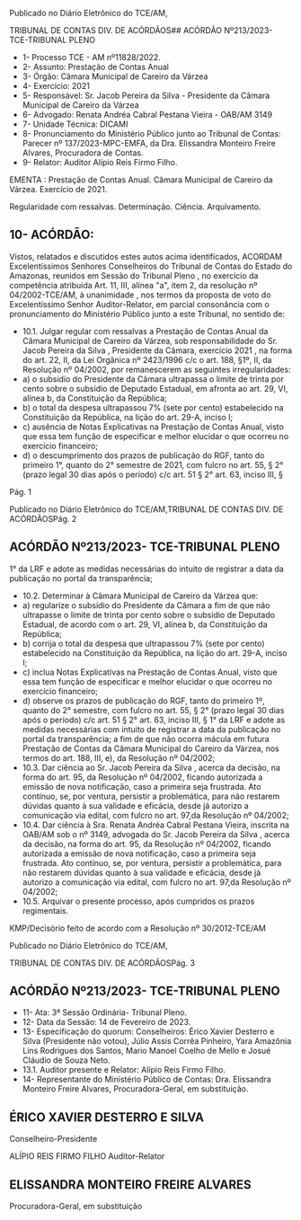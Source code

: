 Publicado  no  Diário  Eletrônico do TCE/AM,

TRIBUNAL DE CONTAS DIV. DE ACÓRDÃOS## ACÓRDÃO Nº213/2023- TCE-TRIBUNAL PLENO

- 1- Processo TCE - AM nº11828/2022.
- 2- Assunto: Prestação de Contas Anual
- 3- Órgão: Câmara Municipal de Careiro da Várzea
- 4- Exercício: 2021
- 5- Responsável: Sr. Jacob Pereira da Silva - Presidente da Câmara Municipal de Careiro da Várzea
- 6- Advogado: Renata Andréa Cabral Pestana Vieira - OAB/AM 3149
- 7- Unidade Técnica: DICAMI
- 8- Pronunciamento  do  Ministério  Público  junto  ao  Tribunal  de  Contas: Parecer  nº 137/2023-MPC-EMFA,  da  Dra.  Elissandra  Monteiro  Freire  Alvares,  Procuradora  de Contas.
- 9- Relator: Auditor Alípio Reis Firmo Filho.

EMENTA : Prestação  de  Contas  Anual. Câmara Municipal de Careiro da Várzea. Exercício de 2021.

Regularidade com ressalvas. Determinação. Ciência. Arquivamento.

## 10-  ACÓRDÃO:

Vistos,  relatados  e  discutidos  estes  autos  acima  identificados, ACORDAM Excelentíssimos Senhores Conselheiros do Tribunal de Contas do Estado do Amazonas, reunidos em Sessão do Tribunal Pleno , no exercício da competência atribuída Art. 11, III, alínea  "a",  item  2,  da  resolução  nº  04/2002-TCE/AM, à  unanimidade ,  nos  termos  da proposta  de  voto  do  Excelentíssimo  Senhor  Auditor-Relator, em  parcial  consonância com o pronunciamento do Ministério Público junto a este Tribunal, no sentido de:

- 10.1. Julgar  regular  com  ressalvas a  Prestação  de  Contas  Anual  da Câmara Municipal de Careiro da Várzea, sob responsabilidade do Sr. Jacob  Pereira  da  Silva ,  Presidente  da  Câmara, exercício  2021 , na forma do art. 22, II, da Lei Orgânica nº 2423/1996 c/c o art. 188, §1º, II, da Resolução nº 04/2002, por remanescerem as seguintes irregularidades:
- a) o subsídio do Presidente da Câmara ultrapassa o limite de trinta por cento sobre o subsídio de Deputado Estadual, em afronta ao art. 29, VI, alínea b, da Constituição da República;
- b) o total da despesa ultrapassou 7% (sete por cento) estabelecido na Constituição da República, na lição do art. 29-A, inciso I;
- c) ausência de Notas Explicativas na Prestação de Contas Anual, visto que essa tem função de especificar e melhor elucidar o que ocorreu no exercício financeiro;
- d) o  descumprimento  dos  prazos  de  publicação  do  RGF,  tanto  do primeiro 1°, quanto do 2° semestre de 2021, com fulcro no art. 55, § 2° (prazo legal 30 dias após o período) c/c art. 51 § 2° art. 63, inciso III, §

Pág. 1

Publicado  no  Diário  Eletrônico do TCE/AM,TRIBUNAL DE CONTAS DIV. DE ACÓRDÃOSPág. 2

## ACÓRDÃO Nº213/2023- TCE-TRIBUNAL PLENO

1° da LRF e adote as medidas necessárias do intuito de registrar a data da publicação no portal da transparência;

- 10.2. Determinar à Câmara Municipal de Careiro da Várzea que:
- a) regularize  o  subsídio  do  Presidente  da  Câmara  a  fim  de  que  não ultrapasse  o  limite  de  trinta  por  cento  sobre  o  subsídio  de  Deputado Estadual,  de  acordo  com  o  art.  29,  VI,  alínea  b,  da  Constituição  da República;
- b) corrija  o  total  da  despesa  que  ultrapassou  7%  (sete  por  cento) estabelecido na Constituição da República, na lição do art. 29-A, inciso I;
- c) inclua  Notas  Explicativas  na  Prestação de Contas Anual, visto que essa  tem  função  de  especificar  e  melhor  elucidar  o  que  ocorreu  no exercício financeiro;
- d) observe  os  prazos  de  publicação  do  RGF,  tanto  do  primeiro  1º, quanto do 2° semestre, com fulcro no art. 55, § 2° (prazo legal 30 dias após o período) c/c art. 51 § 2° art. 63, inciso III, § 1° da LRF e adote as medidas necessárias com intuito de registrar a data da publicação no portal  da  transparência; a  fim  de  que  não  ocorra  mácula  em futura Prestação de Contas da Câmara Municipal do Careiro da Várzea, nos termos do art. 188, III, e), da Resolução nº 04/2002;
- 10.3. Dar ciência ao Sr. Jacob Pereira da Silva , acerca da decisão, na forma do art.  95,  da  Resolução  nº  04/2002, ficando  autorizada  a  emissão  de nova  notificação,  caso  a  primeira  seja  frustrada.  Ato  contínuo,  se,  por ventura,  persistir  a  problemática,  para  não  restarem  dúvidas  quanto  à sua validade e eficácia, desde já autorizo a comunicação via edital, com fulcro no art. 97,da Resolução nº 04/2002;
- 10.4. Dar  ciência à  Sra. Renata  Andréa  Cabral  Pestana  Vieira,  inscrita  na OAB/AM  sob  o  nº  3149,  advogada  do Sr.  Jacob  Pereira  da  Silva , acerca  da  decisão, na  forma  do  art.  95,  da  Resolução  nº  04/2002, ficando autorizada a emissão de nova notificação, caso a primeira seja frustrada.  Ato  contínuo,  se,  por  ventura,  persistir  a  problemática,  para não restarem dúvidas quanto à sua validade e eficácia, desde já autorizo a comunicação  via  edital,  com  fulcro  no  art. 97,da  Resolução  nº 04/2002;
- 10.5. Arquivar o presente processo, após cumpridos os prazos regimentais.

KMP/Decisório feito de acordo com a Resolução nº 30/2012-TCE/AM

Publicado  no  Diário  Eletrônico do TCE/AM,

TRIBUNAL DE CONTAS DIV. DE ACÓRDÃOSPág. 3

## ACÓRDÃO Nº213/2023- TCE-TRIBUNAL PLENO

- 11-  Ata: 3ª Sessão Ordinária- Tribunal Pleno.
- 12-  Data da Sessão: 14 de Fevereiro de 2023.
- 13-  Especificação do quorum: Conselheiros: Érico Xavier Desterro e Silva (Presidente não votou),  Júlio  Assis  Corrêa  Pinheiro,  Yara  Amazônia  Lins  Rodrigues  dos  Santos, Mario Manoel Coelho de Mello e Josué Cláudio de Souza Neto.
- 13.1. Auditor presente e Relator: Alípio Reis Firmo Filho.
- 14-  Representante do Ministério Público de Contas: Dra.  Elissandra  Monteiro  Freire Alvares, Procuradora-Geral, em substituição.

## ÉRICO XAVIER DESTERRO E SILVA

Conselheiro-Presidente

ALÍPIO REIS FIRMO FILHO Auditor-Relator

## ELISSANDRA MONTEIRO FREIRE ALVARES

Procuradora-Geral, em substituição